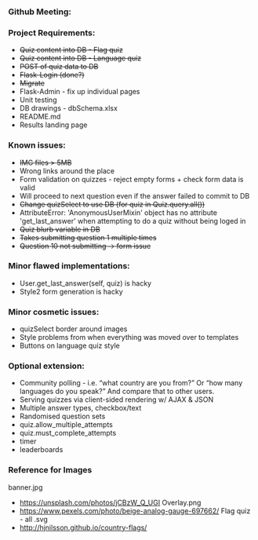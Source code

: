 ### Github Meeting:

### Project Requirements:
* <del>Quiz content into DB - Flag quiz
* <del>Quiz content into DB - Language quiz
* <del>POST of quiz data to DB
* <del>Flask-Login (done?)
* <del>Migrate
* Flask-Admin - fix up individual pages
* Unit testing
* DB drawings - dbSchema.xlsx
* README.md
* Results landing page

### Known issues:
* <del>IMG files > 5MB
* Wrong links around the place
* Form validation on quizzes - reject empty forms + check form data is valid
* Will proceed to next question even if the answer failed to commit to DB
* <del>Change quizSelect to use DB (for quiz in Quiz.query.all())
* AttributeError: 'AnonymousUserMixin' object has no attribute 'get_last_answer' when attempting to do a quiz without being loged in
* <del>Quiz blurb variable in DB
* <del>Takes submitting question 1 multiple times
* <del>Question 10 not submitting -> form issue

### Minor flawed implementations:
* User.get_last_answer(self, quiz) is hacky
* Style2 form generation is hacky

### Minor cosmetic issues:
* quizSelect border around images
* Style problems from when everything was moved over to templates
* Buttons on language quiz style

### Optional extension:
* Community polling - i.e. “what country are you from?” Or “how many languages do you speak?” And compare that to other users.
* Serving quizzes via client-sided rendering w/ AJAX & JSON
* Multiple answer types, checkbox/text
* Randomised question sets
* quiz.allow_multiple_attempts
* quiz.must_complete_attempts
* timer
* leaderboards

### Reference for Images
banner.jpg
- https://unsplash.com/photos/jCBzW_Q_UGI
Overlay.png
- https://www.pexels.com/photo/beige-analog-gauge-697662/
Flag quiz - all .svg
- http://hjnilsson.github.io/country-flags/